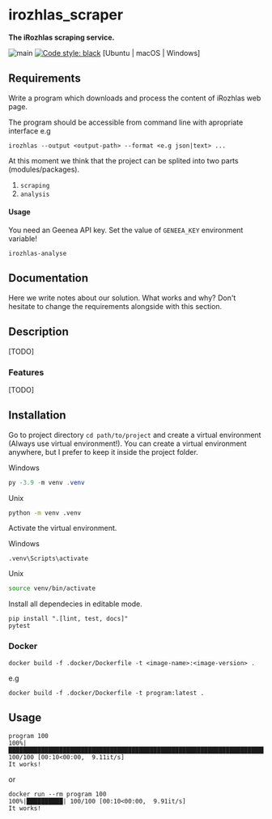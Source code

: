 # irozhlas_scraper

**The iRozhlas scraping service.**

![main](https://github.com/czech-radio/irozhlas-scraper/workflows/main/badge.svg) [![Code style: black](https://img.shields.io/badge/code%20style-black-000000.svg)](https://github.com/psf/black) [Ubuntu | macOS | Windows]

## Requirements

Write a program which downloads and process the content of iRozhlas web page.

The program should be accessible from command line with apropriate interface e.g

    irozhlas --output <output-path> --format <e.g json|text> ...

At this moment we think that the project can be splited into two parts (modules/packages).

1. `scraping`
2. `analysis`

#### Usage

You need an Geenea API key. Set the value of `GENEEA_KEY` environment variable!

    irozhlas-analyse

## Documentation

Here we write notes about our solution. What works and why? Don't hesitate to change the requirements alongside with this section.

## Description

[TODO]

### Features

[TODO]

## Installation

Go to project directory `cd path/to/project` and create a virtual environment (Always use virtual environment!). You can create a virtual environment anywhere, but I prefer to keep it inside the project folder.

Windows
```powershell
py -3.9 -m venv .venv
```
Unix
```bash
python -m venv .venv
```

Activate the virtual environment.

Windows
```powertshell
.venv\Scripts\activate
```

Unix
```bash
source venv/bin/activate
```

Install all dependecies in editable mode.

```shell
pip install ".[lint, test, docs]"
pytest
```

### Docker

```shell
docker build -f .docker/Dockerfile -t <image-name>:<image-version> .
```
e.g

```shell
docker build -f .docker/Dockerfile -t program:latest .
```

## Usage

```shell
program 100
100%|█████████████████████████████████████████████████████████████████████████████████████████████████████████████████████████████████████████████████████████████████████████| 100/100 [00:10<00:00,  9.11it/s]
It works!
```

or

```shell
docker run --rm program 100
100%|██████████| 100/100 [00:10<00:00,  9.91it/s]
It works!
```
